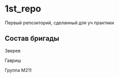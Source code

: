 # 1st_repo
Первый репозиторий, сделанный для уч практики

## Состав бригады
Зверев

Гавриш

Группа М211
